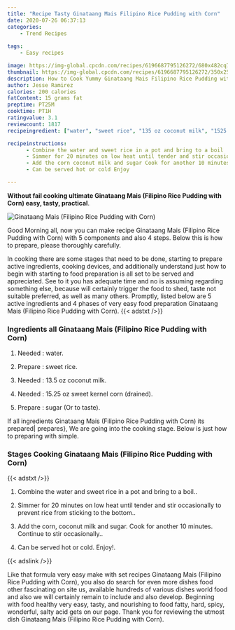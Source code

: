 ```yaml
---
title: "Recipe Tasty Ginataang Mais Filipino Rice Pudding with Corn"
date: 2020-07-26 06:37:13
categories:
    - Trend Recipes
    
tags:
    - Easy recipes

image: https://img-global.cpcdn.com/recipes/6196687795126272/680x482cq70/ginataang-mais-filipino-rice-pudding-with-corn-recipe-main-photo.jpg
thumbnail: https://img-global.cpcdn.com/recipes/6196687795126272/350x250cq70/ginataang-mais-filipino-rice-pudding-with-corn-recipe-main-photo.jpg
description: How to Cook Yummy Ginataang Mais Filipino Rice Pudding with Corn with 5 ingredients and 4 stages of easy cooking.
author: Jesse Ramirez
calories: 200 calories
fatContent: 15 grams fat
preptime: PT25M
cooktime: PT1H
ratingvalue: 3.1
reviewcount: 1817
recipeingredient: ["water", "sweet rice", "135 oz coconut milk", "1525 oz sweet kernel corn drained", "sugar Or to taste"]

recipeinstructions: 
      - Combine the water and sweet rice in a pot and bring to a boil 
      - Simmer for 20 minutes on low heat until tender and stir occasionally to prevent rice from sticking to the bottom 
      - Add the corn coconut milk and sugar Cook for another 10 minutes Continue to stir occasionally 
      - Can be served hot or cold Enjoy

---
```




**Without fail cooking ultimate Ginataang Mais (Filipino Rice Pudding with Corn) easy, tasty, practical**. 


![Ginataang Mais (Filipino Rice Pudding with Corn)](https://img-global.cpcdn.com/recipes/6196687795126272/680x482cq70/ginataang-mais-filipino-rice-pudding-with-corn-recipe-main-photo.jpg "Ginataang Mais (Filipino Rice Pudding with Corn)")




Good Morning all, now you can make recipe Ginataang Mais (Filipino Rice Pudding with Corn) with 5 components and also 4 steps. Below this is how to prepare, please thoroughly carefully.

In cooking there are some stages that need to be done, starting to prepare active ingredients, cooking devices, and additionally understand just how to begin with starting to food preparation is all set to be served and appreciated. See to it you has adequate time and no is assuming regarding something else, because will certainly trigger the food to shed, taste not suitable preferred, as well as many others. Promptly, listed below are 5 active ingredients and 4 phases of very easy food preparation Ginataang Mais (Filipino Rice Pudding with Corn).
{{< adstxt />}}

### Ingredients all Ginataang Mais (Filipino Rice Pudding with Corn)


1. Needed  : water.

1. Prepare  : sweet rice.

1. Needed  : 13.5 oz coconut milk.

1. Needed  : 15.25 oz sweet kernel corn (drained).

1. Prepare  : sugar (Or to taste).



If all ingredients Ginataang Mais (Filipino Rice Pudding with Corn) its prepared| prepares}, We are going into the cooking stage. Below is just how to preparing with simple.

### Stages Cooking Ginataang Mais (Filipino Rice Pudding with Corn)

{{< adstxt />}}


1. Combine the water and sweet rice in a pot and bring to a boil..



1. Simmer for 20 minutes on low heat until tender and stir occasionally to prevent rice from sticking to the bottom..



1. Add the corn, coconut milk and sugar. Cook for another 10 minutes. Continue to stir occasionally..



1. Can be served hot or cold. Enjoy!.





{{< adslink />}}

Like that formula very easy make with set recipes Ginataang Mais (Filipino Rice Pudding with Corn), you also do search for even more dishes food other fascinating on site us, available hundreds of various dishes world food and also we will certainly remain to include and also develop. Beginning with food healthy very easy, tasty, and nourishing to food fatty, hard, spicy, wonderful, salty acid gets on our page. Thank you for reviewing the utmost dish Ginataang Mais (Filipino Rice Pudding with Corn).
